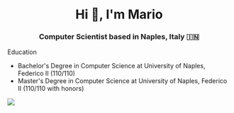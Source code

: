 <h1 align="center">Hi 👋, I'm Mario </h1>

<h3 align="center">Computer Scientist based in Naples, Italy &#127470;&#127475</h3>
Education</br>
<ul>
<li> Bachelor's Degree in Computer Science at University of Naples, Federico II (110/110)  </l1>
<li> Master's Degree in Computer Science at University of Naples, Federico II (110/110 with honors)  </l1>
</ul>

![](https://komarev.com/ghpvc/?username=marioturco&color=brightgreen)
